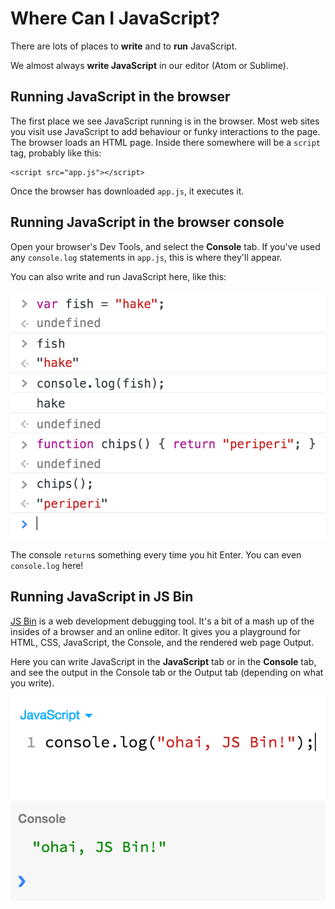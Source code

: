# Where Can I JavaScript?

There are lots of places to **write** and to **run** JavaScript.

We almost always **write JavaScript** in our editor (Atom or Sublime).

## Running JavaScript in the browser

The first place we see JavaScript running is in the browser. Most web sites you visit use JavaScript to add behaviour or funky interactions to the page. The browser loads an HTML page. Inside there somewhere will be a `script` tag, probably like this:

```
<script src="app.js"></script>
```

Once the browser has downloaded `app.js`, it executes it.

## Running JavaScript in the browser console

Open your browser's Dev Tools, and select the **Console** tab. If you've used any `console.log` statements in `app.js`, this is where they'll appear.

You can also write and run JavaScript here, like this:

![](img/browser-console.png)

The console `return`s something every time you hit Enter. You can even `console.log` here!

## Running JavaScript in JS Bin

[JS Bin](https://jsbin.com/) is a web development debugging tool. It's a bit of a mash up of the insides of a browser and an online editor. It gives you a playground for HTML, CSS, JavaScript, the Console, and the rendered web page Output.

Here you can write JavaScript in the **JavaScript** tab or in the **Console** tab, and see the output in the Console tab or the Output tab (depending on what you write).

![](img/jsbin-js.png)
![](img/jsbin-console.png)
